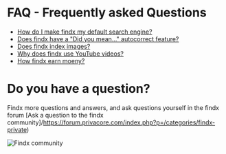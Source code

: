 # FAQ - Frequently asked Questions  

- [How do I make findx my default search engine?](/en/findxinfirefox)
- [Does findx have a "Did you mean..." autocorrect feature?](/en/faq/did-you-mean)
- [Does findx index images?](/en/faq/image-index)
- [Why does findx use YouTube videos?](/en/faq/why-youtube)
- [How findx earn moeny?](/en/faq/monetisation)

# Do you have a question? 
Findx more questions and answers, and ask questions yourself in the findx forum
[Ask a question to the findx community]/https://forum.privacore.com/index.php?p=/categories/findx-private)

![Findx community](https://forum.privacore.com/themes/privacore/images/findx-large.png) 

